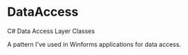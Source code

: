 # DataAccess
C# Data Access Layer Classes

A pattern I've used in Winforms applications for data access.
